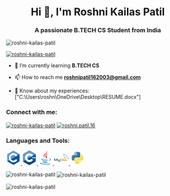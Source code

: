 <h1 align="center">Hi 👋, I'm Roshni Kailas Patil</h1>
<h3 align="center">A passionate B.TECH CS Student from India</h3>

<p align="left"> <img src="https://komarev.com/ghpvc/?username=roshni-kailas-patil&label=Profile%20views&color=0e75b6&style=flat" alt="roshni-kailas-patil" /> </p>

<p align="left"> <a href="https://github.com/ryo-ma/github-profile-trophy"><img src="https://github-profile-trophy.vercel.app/?username=roshni-kailas-patil" alt="roshni-kailas-patil" /></a> </p>

- 🌱 I’m currently learning **B.TECH CS**

- 📫 How to reach me **roshnipatil162003@gmail.com**

- 📄 Know about my experiences: ["C:\Users\roshn\OneDrive\Desktop\RESUME.docx"]

<h3 align="left">Connect with me:</h3>
<p align="left">
<a href="https://linkedin.com/in/roshni-kailas-patil" target="blank"><img align="center" src="https://raw.githubusercontent.com/rahuldkjain/github-profile-readme-generator/master/src/images/icons/Social/linked-in-alt.svg" alt="roshni-kailas-patil" height="30" width="40" /></a>
<a href="https://instagram.com/roshni.patil.16" target="blank"><img align="center" src="https://raw.githubusercontent.com/rahuldkjain/github-profile-readme-generator/master/src/images/icons/Social/instagram.svg" alt="roshni.patil.16" height="30" width="40" /></a>
</p>

<h3 align="left">Languages and Tools:</h3>
<p align="left"> <a href="https://www.cprogramming.com/" target="_blank" rel="noreferrer"> <img src="https://raw.githubusercontent.com/devicons/devicon/master/icons/c/c-original.svg" alt="c" width="40" height="40"/> </a> <a href="https://www.w3schools.com/cpp/" target="_blank" rel="noreferrer"> <img src="https://raw.githubusercontent.com/devicons/devicon/master/icons/cplusplus/cplusplus-original.svg" alt="cplusplus" width="40" height="40"/> </a> <a href="https://www.java.com" target="_blank" rel="noreferrer"> <img src="https://raw.githubusercontent.com/devicons/devicon/master/icons/java/java-original.svg" alt="java" width="40" height="40"/> </a> <a href="https://www.mysql.com/" target="_blank" rel="noreferrer"> <img src="https://raw.githubusercontent.com/devicons/devicon/master/icons/mysql/mysql-original-wordmark.svg" alt="mysql" width="40" height="40"/> </a> <a href="https://www.python.org" target="_blank" rel="noreferrer"> <img src="https://raw.githubusercontent.com/devicons/devicon/master/icons/python/python-original.svg" alt="python" width="40" height="40"/> </a> </p>

<p><img align="left" src="https://github-readme-stats.vercel.app/api/top-langs?username=roshni-kailas-patil&show_icons=true&locale=en&layout=compact" alt="roshni-kailas-patil" /></p>

<p>&nbsp;<img align="center" src="https://github-readme-stats.vercel.app/api?username=roshni-kailas-patil&show_icons=true&locale=en" alt="roshni-kailas-patil" /></p>

<p><img align="center" src="https://github-readme-streak-stats.herokuapp.com/?user=roshni-kailas-patil&" alt="roshni-kailas-patil" /></p>

